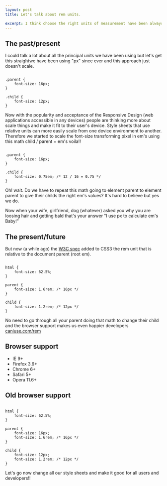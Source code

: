 ```yaml
---
layout: post
title: Let's talk about rem units.

excerpt: I think choose the right units of measurement have been always not "cool" enough now with the popularity and acceptance of the Responsive Design people are thinking more about scale typography.
---
```


## The past/present
I could talk a lot about all the principal units we have been using but let's get this straightwe have been using "px" since ever and this approach just doesn't scale.
<pre><code data-language="css">
.parent {
	font-size: 16px;
}

.child {
	font-size: 12px;
}
</code></pre>

Now with the popularity and acceptance of the Responsive Design (web applications accessible in any devices) people are thinking more about scale things and make it fit to their user's device.
Style sheets that use relative units can more easily scale from one device environment to another.
Therefore we started to scale the font-size transforming pixel in em's using this math child / parent = em's voila!!
<pre><code data-language="css">
.parent {
	font-size: 16px;
}

.child {
	font-size: 0.75em; /* 12 / 16 = 0.75 */
}
</code></pre>

Oh! wait. Do we have to repeat this math going to element parent to element parent to give their childs the right em's values? It's hard to believe but yes we do.

Now when your wife, girlfriend, dog (whatever) asked you why you are loosing hair and getting bald that's your answer "I use px to calculate em's Baby!"

## The present/future
But now (a while ago) the <a href="http://www.w3.org/TR/css3-values/#font-relative-lengths" title="W3C spec" target="_blank">W3C spec</a> added to CSS3 the rem unit that is relative to the document parent (root em).

<pre><code data-language="css">
html {
	font-size: 62.5%;
}

parent {
	font-size: 1.6rem; /* 16px */
}

child {
	font-size: 1.2rem; /* 12px */
}
</code></pre>

No need to go through all your parent doing that math to change their child and the browser support makes us even happier developers <a href="http://caniuse.com/rem" title="Can I use rem units?" target="_blank">caniuse.com/rem</a>

## Browser support
- IE 9+
- Firefox 3.6+
- Chrome 6+
- Safari 5+
- Opera 11.6+

## Old browser support
<pre><code data-language="css">
html {
	font-size: 62.5%;
}

parent {
	font-size: 16px;
	font-size: 1.6rem; /* 16px */
}

child {
	font-size: 12px;
	font-size: 1.2rem; /* 12px */
}
</code></pre>

Let's go now change all our style sheets and make it good for all users and developers!!


